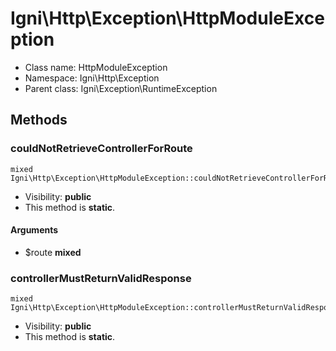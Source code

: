 Igni\Http\Exception\HttpModuleException
===============






* Class name: HttpModuleException
* Namespace: Igni\Http\Exception
* Parent class: Igni\Exception\RuntimeException







Methods
-------


### couldNotRetrieveControllerForRoute

    mixed Igni\Http\Exception\HttpModuleException::couldNotRetrieveControllerForRoute($route)





* Visibility: **public**
* This method is **static**.


#### Arguments
* $route **mixed**



### controllerMustReturnValidResponse

    mixed Igni\Http\Exception\HttpModuleException::controllerMustReturnValidResponse()





* Visibility: **public**
* This method is **static**.



